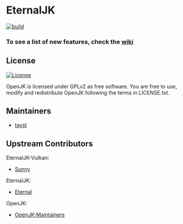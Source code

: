 # EternalJK
[![build](https://github.com/taysta/EternalJK/actions/workflows/build.yml/badge.svg)](https://github.com/taysta/EternalJK/actions/workflows/build.yml)
### To see a list of new features, check the [wiki](https://taysta.github.io/EternalJK/)

## License

[![License](https://img.shields.io/github/license/eternalcodes/EternalJK.svg)](https://github.com/eternalcodes/EternalJK/blob/master/LICENSE.txt)

OpenJK is licensed under GPLv2 as free software. You are free to use, modify and redistribute OpenJK following the terms in LICENSE.txt.

## Maintainers
* [tayst](https://github.com/taysta)

## Upstream Contributors 

EternalJK-Vulkan:
* [Sunny](https://github.com/JKSunny)

EternalJK:
* [Eternal](https://github.com/eternalcodes/EternalJK)

OpenJK:
* [OpenJK-Maintainers](https://github.com/eternalcodes/EternalJK)
